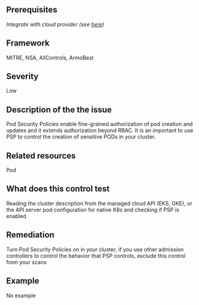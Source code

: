 ## Prerequisites
 *Integrate with cloud provider (see [here](https://hub.armosec.io/docs/kubescape-integration-with-cloud-providers))*
 
## Framework
MITRE, NSA, AllControls, ArmoBest
 
## Severity
Low

## Description of the the issue
Pod Security Policies enable fine-grained authorization of pod creation and updates and it extends authorization  beyond RBAC. It is an important to use PSP to control the creation of sensitive PODs in your cluster.
 
## Related resources
Pod
 
## What does this control test
Reading the cluster description from the managed cloud API (EKS, GKE), or the API server pod configuration for native K8s and checking if PSP is enabled
 
## Remediation
Turn Pod Security Policies on in your cluster, if you use other admission controllers to control the behavior that PSP controls, exclude this control from your scans
 
## Example
No example
